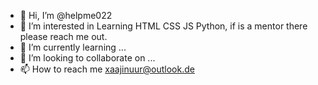 - 👋 Hi, I’m @helpme022
- 👀 I’m interested in Learning HTML CSS JS Python, if is a mentor there please reach me out.
- 🌱 I’m currently learning ...
- 💞️ I’m looking to collaborate on ...
- 📫 How to reach me xaajinuur@outlook.de

<!---
helpme022/helpme022 is a ✨ special ✨ repository because its `README.md` (this file) appears on your GitHub profile.
You can click the Preview link to take a look at your changes.
--->
